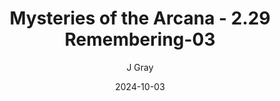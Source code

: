 ---
title: 'Mysteries of the Arcana - 2.29 Remembering-03'
alt: 'Mysteries of the Arcana'
date: '2024-10-03'
author: 'J Gray'
artist: 'Keira'
---